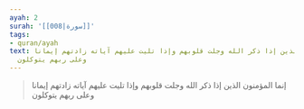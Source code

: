 ```yaml
---
ayah: 2
surah: '[[008|سورة]]'
tags:
- quran/ayah
text: إنما المؤمنون الذين إذا ذكر الله وجلت قلوبهم وإذا تليت عليهم آياته زادتهم إيمانا
  وعلى ربهم يتوكلون
---
```

> إنما المؤمنون الذين إذا ذكر الله وجلت قلوبهم وإذا تليت عليهم آياته زادتهم إيمانا وعلى ربهم يتوكلون
